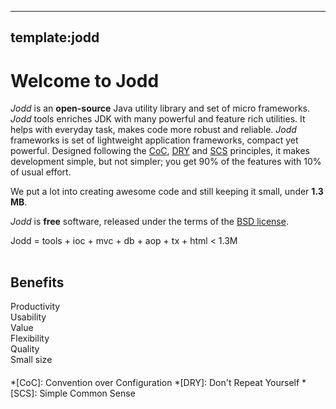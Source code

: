 -----
template:jodd
-----
# Welcome to Jodd

*Jodd* is an **open-source** Java utility library and set of micro frameworks.
*Jodd* tools enriches JDK with many powerful and feature rich utilities. It helps with everyday task,
makes code more robust and reliable. *Jodd* frameworks is set of lightweight application
frameworks, compact yet powerful. Designed following the [CoC](http://en.wikipedia.org/wiki/Convention_over_configuration),
[DRY](http://en.wikipedia.org/wiki/Don%27t_repeat_yourself) and [SCS](principle.html) principles,
it makes development simple, but not simpler; you get 90% of the features with 10% of usual effort.

We put a lot into creating awesome code and still keeping it small, under **1.3 MB**.

*Jodd* is **free** software, released under the terms of the [BSD license](license.html).

<div id="eq">
	<span id="eq1">Jodd</span>
	<span id="eq2"> = </span>
	<span id="eq3">tools</span>
	<span id="eq4"> + ioc</span>
	<span id="eq5"> + mvc</span>
	<span id="eq6"> + db</span>
	<span id="eq7"> + aop</span>
	<span id="eq8"> + tx</span>
	<span id="eq9"> + html</span>
	<span id="eq10"> &lt; 1.3M</span>
</div>

<div id="carousel" style="margin-bottom:10px;">
<div style="width:500px; float:left; padding: 16px 0 20px 0" class="cls">
	<h2 id="benefits">Benefits</h2>
	<div style="background:url(gfx/toolbox.png) no-repeat center top;" class="ben" title="Maximize your productivity level with simple and intuitive code.&lt;br/&gt;Speed up development with much less effort.">Productivity</div>
	<div style="background:url(gfx/gear.png) no-repeat center top;" class="ben" title="Start using Jodd in very little time.&lt;br/&gt;Write modular and loosly coupled code.">Usability</div>
	<div style="background:url(gfx/dollar.png) no-repeat center top;" class="ben" title="Save time and resources with Jodd.&lt;br/&gt;Develop maintenable applications with no complications.">Value</div>
	<div style="background:url(gfx/puzzle.png) no-repeat center top;" class="ben" title="Integrate Jodd with your code and any framework.&lt;br/&gt;Choose components that suits you.">Flexibility</div>
	<div style="background:url(gfx/sourcecode.png) no-repeat center top;" class="ben" title="Jodd uses the best development practices.&lt;br/&gt;By using smart conventions, Inversion of Control and POJO's,&lt;br/&gt;the code gets simpler and testable.">Quality</div>
	<div style="background:url(gfx/small_tiles.png) no-repeat center top;" class="ben" title="Jodd micro frameworks are really small.">Small size</div>
</div>
</div>

*[CoC]: Convention over Configuration
*[DRY]: Don't Repeat Yourself
*[SCS]: Simple Common Sense
